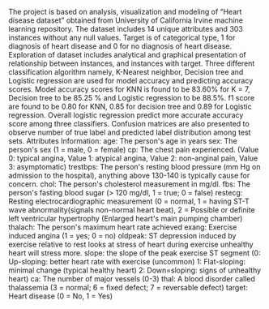 The project is based on analysis, visualization and modeling of “Heart disease dataset” obtained from University of California Irvine machine learning repository. The dataset includes 14 unique attributes and 303 instances without any null values. Target is of categorical type, 1 for diagnosis of heart disease and 0 for no diagnosis of heart disease.  Exploration of dataset includes analytical and graphical presentation of relationship between instances, and instances with target. Three different classification algorithm namely, K-Nearest neighbor, Decision tree and Logistic regression are used for model accuracy and predicting accuracy scores. Model accuracy scores for KNN is found to be 83.60% for K = 7, Decision tree to be 85.25 % and Logistic regression to be 88.5%. f1 score are found to be 0.80 for KNN, 0.85 for decision tree and 0.89 for Logistic regression. Overall logistic regression predict more accurate accuracy score among three classifiers. Confusion matrices are also presented to observe number of true label and predicted label distribution among test sets.
Attributes Information:
age:  The person's age in years
sex: The person's sex (1 = male, 0 = female)
cp: The chest pain experienced. (Value 0: typical angina, Value 1: atypical angina, Value 2: non-anginal pain, Value 3: asymptomatic)
trestbps: The person's resting blood pressure (mm Hg on admission to the hospital), anything above 130-140 is typically cause for concern.
chol: The person's cholesterol measurement in mg/dl.
fbs: The person's fasting blood sugar (> 120 mg/dl, 1 = true; 0 = false)
restecg: Resting electrocardiographic measurement (0 = normal, 1 = having ST-T wave abnormality(signals non-normal heart beat), 2 = Possible or definite left ventricular hypertrophy (Enlarged heart's main pumping chamber)
thalach: The person's maximum heart rate achieved
exang: Exercise induced angina (1 = yes; 0 = no)
oldpeak: ST depression induced by exercise relative to rest looks at stress of heart during exercise unhealthy heart will stress more.
slope: the slope of the peak exercise ST segment (0: Up-sloping: better heart rate with exercise (uncommon) 1: Flat-sloping: minimal change (typical healthy heart) 2: Down=sloping: signs of unhealthy heart)
ca: The number of major vessels (0-3)
thal: A blood disorder called thalassemia (3 = normal; 6 = fixed defect; 7 = reversable defect)
target: Heart disease (0 = No, 1 = Yes)




